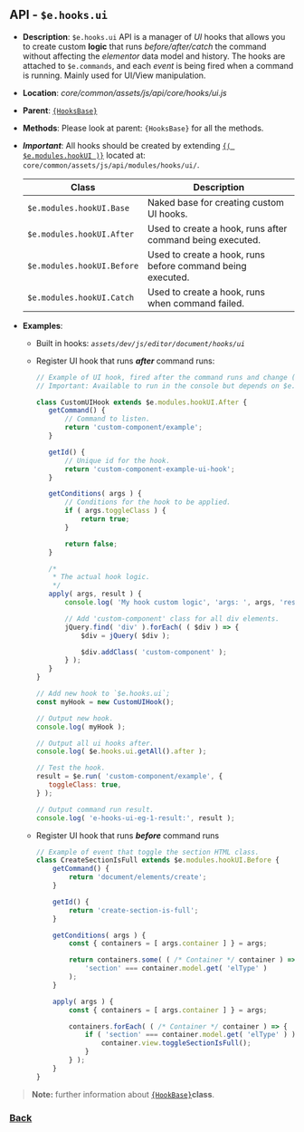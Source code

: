 ## API -  `$e.hooks.ui`
*  **Description**: `$e.hooks.ui` API is a manager of _UI_ hooks that allows you to create custom **logic** 
that runs *before/after/catch* the command without affecting the *elementor* data model and history.
The hooks are attached to `$e.commands`, and each _event_ is being fired when a command is running.
Mainly used for UI/View manipulation.
*  **Location**: *core/common/assets/js/api/core/hooks/ui.js*
*  **Parent**: [`{HooksBase}`](#HooksBase)
*  **Methods**: Please look at parent: `{HooksBase}` for all the methods.
* ***Important***: All hooks should be created by extending [`{( $e.modules.hookUI )}`](#e-modules-hooks-ui) located at: `core/common/assets/js/api/modules/hooks/ui/`.
	
	| Class                           | Description                                                                                            
	|---------------------------------|--------------------------------------------------------------------------------
	| `$e.modules.hookUI.Base`        | Naked base for creating custom UI hooks.                   
	| `$e.modules.hookUI.After`       | Used to create a hook, runs after command being executed.
	| `$e.modules.hookUI.Before`      | Used to create a hook, runs before command being executed.
	| `$e.modules.hookUI.Catch`       | Used to create a hook, runs when command failed.
 
 * **Examples**:
   * Built in hooks:  *`assets/dev/js/editor/document/hooks/ui`*
   * Register UI hook that runs **_after_** command runs:

        ```javascript
        // Example of UI hook, fired after the command runs and change ( CSS Class ) of all div elements.
        // Important: Available to run in the console but depends on $e.components example#1.
        
        class CustomUIHook extends $e.modules.hookUI.After {
           getCommand() {
               // Command to listen.
               return 'custom-component/example';
           }
        
           getId() {
               // Unique id for the hook.
               return 'custom-component-example-ui-hook';
           }
        
           getConditions( args ) {
               // Conditions for the hook to be applied.
               if ( args.toggleClass ) {
                   return true;
               }
        
               return false;
           }
        
           /*
            * The actual hook logic.
            */
           apply( args, result ) {
               console.log( 'My hook custom logic', 'args: ', args, 'result: ', result );
        
               // Add 'custom-component' class for all div elements.
               jQuery.find( 'div' ).forEach( ( $div ) => {
                   $div = jQuery( $div );
        
                   $div.addClass( 'custom-component' );
               } );
           }
        }
        
        // Add new hook to `$e.hooks.ui`;
        const myHook = new CustomUIHook();
        
        // Output new hook.
        console.log( myHook );
        
        // Output all ui hooks after.
        console.log( $e.hooks.ui.getAll().after );
        
        // Test the hook.
        result = $e.run( 'custom-component/example', {
           toggleClass: true,
        } );
        
        // Output command run result.
        console.log( 'e-hooks-ui-eg-1-result:', result );
        ```

   * Register UI hook that runs **_before_** command runs
        ```javascript
        // Example of event that toggle the section HTML class.
        class CreateSectionIsFull extends $e.modules.hookUI.Before {
            getCommand() {
                return 'document/elements/create';
            }
        
            getId() {
                return 'create-section-is-full';
            }
        
            getConditions( args ) {
                const { containers = [ args.container ] } = args;
        
                return containers.some( ( /* Container */ container ) =>
                    'section' === container.model.get( 'elType' )
                );
            }
        
            apply( args ) {
                const { containers = [ args.container ] } = args;
        
                containers.forEach( ( /* Container */ container ) => {
                    if ( 'section' === container.model.get( 'elType' ) ) {
                        container.view.toggleSectionIsFull();
                    }
                } );
            }
        }
        ```
> **Note:** further information about [`{HookBase}`](#)**class**.
>  
### [Back](../hooks.md) 
